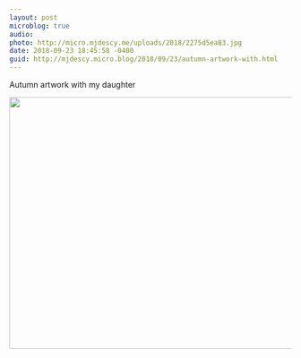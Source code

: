 ```yaml
---
layout: post
microblog: true
audio: 
photo: http://micro.mjdescy.me/uploads/2018/2275d5ea83.jpg
date: 2018-09-23 18:45:58 -0400
guid: http://mjdescy.micro.blog/2018/09/23/autumn-artwork-with.html
---
```

Autumn artwork with my daughter

<img src="http://micro.mjdescy.me/uploads/2018/2275d5ea83.jpg" width="600" height="450" />
